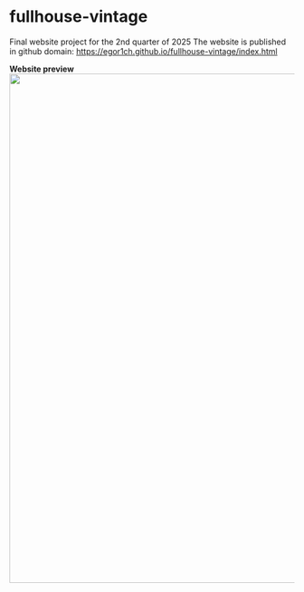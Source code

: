 # fullhouse-vintage
Final website project for the 2nd quarter of 2025
The website is published in github domain:
https://egor1ch.github.io/fullhouse-vintage/index.html

**Website preview**
<img src="https://github.com/user-attachments/assets/acc202cf-7ace-43de-94a1-0b0e01ca89cc"
 alt="" width="900"/>
